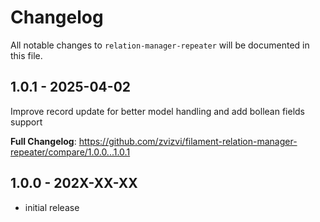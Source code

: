 # Changelog

All notable changes to `relation-manager-repeater` will be documented in this file.

## 1.0.1 - 2025-04-02

Improve record update for better model handling and add  bollean fields support

**Full Changelog**: https://github.com/zvizvi/filament-relation-manager-repeater/compare/1.0.0...1.0.1

## 1.0.0 - 202X-XX-XX

- initial release
